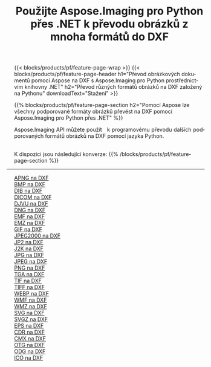﻿---
title: Použijte Aspose.Imaging pro Python přes .NET k převodu obrázků z mnoha formátů do DXF 
weight: 3920
url: /cs/python-net/conversion/to/dxf 
lang: cs
langdirlevel: 2
locales: zh-hans,ja,it,ru,de,es,fr,nl,id,lt,pl,pt,vi,tr,ko,zh-hant,ar,hi,th,sv,cs,uk,he
description: Aspose.Imaging pro Python přes knihovnu .NET můžete použít k převodu z různých formátů do DXF
---

{{< blocks/products/pf/feature-page-wrap >}}
{{< blocks/products/pf/feature-page-header h1="Převod obrázkových dokumentů pomocí Aspose na DXF s Aspose.Imaging pro Python prostřednictvím knihovny .NET" h2="Převod různých formátů obrázků na DXF založený na Pythonu" downloadText="Stažení" >}}


{{% blocks/products/pf/feature-page-section  h2="Pomocí Aspose lze všechny podporované formáty obrázků převést na DXF pomocí Aspose.Imaging pro Python přes .NET" %}}
<p align=justify>Aspose.Imaging API můžete použít   k programovému převodu dalších podporovaných formátů obrázků na DXF pomocí jazyka Python.</p>
<br/>
K dispozici jsou následující konverze:
{{% /blocks/products/pf/feature-page-section %}}
<div class="container-fluid productfamilypage bg-gray">
    <div class="convertypes bg-gray agp-content section">
        <div class="container">
		<hr style="margin-left:-20px;"/>
		<div class="row other-converters">
		    <div class='col-md-2 other-converter remove-lp remove-rp'><a href="/imaging/cs/python-net/conversion/apng-to-dxf" >APNG na DXF</a></div>
<div class='col-md-2 other-converter remove-lp remove-rp'><a href="/imaging/cs/python-net/conversion/bmp-to-dxf" >BMP na DXF</a></div>
<div class='col-md-2 other-converter remove-lp remove-rp'><a href="/imaging/cs/python-net/conversion/dib-to-dxf" >DIB na DXF</a></div>
<div class='col-md-2 other-converter remove-lp remove-rp'><a href="/imaging/cs/python-net/conversion/dicom-to-dxf" >DICOM na DXF</a></div>
<div class='col-md-2 other-converter remove-lp remove-rp'><a href="/imaging/cs/python-net/conversion/djvu-to-dxf" >DJVU na DXF</a></div>
<div class='col-md-2 other-converter remove-lp remove-rp'><a href="/imaging/cs/python-net/conversion/dng-to-dxf" >DNG na DXF</a></div>
<div class='col-md-2 other-converter remove-lp remove-rp'><a href="/imaging/cs/python-net/conversion/emf-to-dxf" >EMF na DXF</a></div>
<div class='col-md-2 other-converter remove-lp remove-rp'><a href="/imaging/cs/python-net/conversion/emz-to-dxf" >EMZ na DXF</a></div>
<div class='col-md-2 other-converter remove-lp remove-rp'><a href="/imaging/cs/python-net/conversion/gif-to-dxf" >GIF na DXF</a></div>
<div class='col-md-2 other-converter remove-lp remove-rp'><a href="/imaging/cs/python-net/conversion/jpeg2000-to-dxf" >JPEG2000 na DXF</a></div>
<div class='col-md-2 other-converter remove-lp remove-rp'><a href="/imaging/cs/python-net/conversion/jp2-to-dxf" >JP2 na DXF</a></div>
<div class='col-md-2 other-converter remove-lp remove-rp'><a href="/imaging/cs/python-net/conversion/j2k-to-dxf" >J2K na DXF</a></div>
<div class='col-md-2 other-converter remove-lp remove-rp'><a href="/imaging/cs/python-net/conversion/jpg-to-dxf" >JPG na DXF</a></div>
<div class='col-md-2 other-converter remove-lp remove-rp'><a href="/imaging/cs/python-net/conversion/jpeg-to-dxf" >JPEG na DXF</a></div>
<div class='col-md-2 other-converter remove-lp remove-rp'><a href="/imaging/cs/python-net/conversion/png-to-dxf" >PNG na DXF</a></div>
<div class='col-md-2 other-converter remove-lp remove-rp'><a href="/imaging/cs/python-net/conversion/tga-to-dxf" >TGA na DXF</a></div>
<div class='col-md-2 other-converter remove-lp remove-rp'><a href="/imaging/cs/python-net/conversion/tif-to-dxf" >TIF na DXF</a></div>
<div class='col-md-2 other-converter remove-lp remove-rp'><a href="/imaging/cs/python-net/conversion/tiff-to-dxf" >TIFF na DXF</a></div>
<div class='col-md-2 other-converter remove-lp remove-rp'><a href="/imaging/cs/python-net/conversion/webp-to-dxf" >WEBP na DXF</a></div>
<div class='col-md-2 other-converter remove-lp remove-rp'><a href="/imaging/cs/python-net/conversion/wmf-to-dxf" >WMF na DXF</a></div>
<div class='col-md-2 other-converter remove-lp remove-rp'><a href="/imaging/cs/python-net/conversion/wmz-to-dxf" >WMZ na DXF</a></div>
<div class='col-md-2 other-converter remove-lp remove-rp'><a href="/imaging/cs/python-net/conversion/svg-to-dxf" >SVG na DXF</a></div>
<div class='col-md-2 other-converter remove-lp remove-rp'><a href="/imaging/cs/python-net/conversion/svgz-to-dxf" >SVGZ na DXF</a></div>
<div class='col-md-2 other-converter remove-lp remove-rp'><a href="/imaging/cs/python-net/conversion/eps-to-dxf" >EPS na DXF</a></div>
<div class='col-md-2 other-converter remove-lp remove-rp'><a href="/imaging/cs/python-net/conversion/cdr-to-dxf" >CDR na DXF</a></div>
<div class='col-md-2 other-converter remove-lp remove-rp'><a href="/imaging/cs/python-net/conversion/cmx-to-dxf" >CMX na DXF</a></div>
<div class='col-md-2 other-converter remove-lp remove-rp'><a href="/imaging/cs/python-net/conversion/otg-to-dxf" >OTG na DXF</a></div>
<div class='col-md-2 other-converter remove-lp remove-rp'><a href="/imaging/cs/python-net/conversion/odg-to-dxf" >ODG na DXF</a></div>
<div class='col-md-2 other-converter remove-lp remove-rp'><a href="/imaging/cs/python-net/conversion/ico-to-dxf" >ICO na DXF</a></div>
                </div>
        </div>
    </div>
</div>
<br/>


